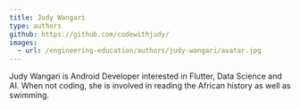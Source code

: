 ```yaml
---
title: Judy Wangari
type: authors
github: https://github.com/codewithjudy/
images:
  - url: /engineering-education/authors/judy-wangari/avatar.jpg 
---
```

Judy Wangari is Android Developer interested in Flutter, Data Science and AI. When not coding, she is involved in reading the African history as well as swimming. 
